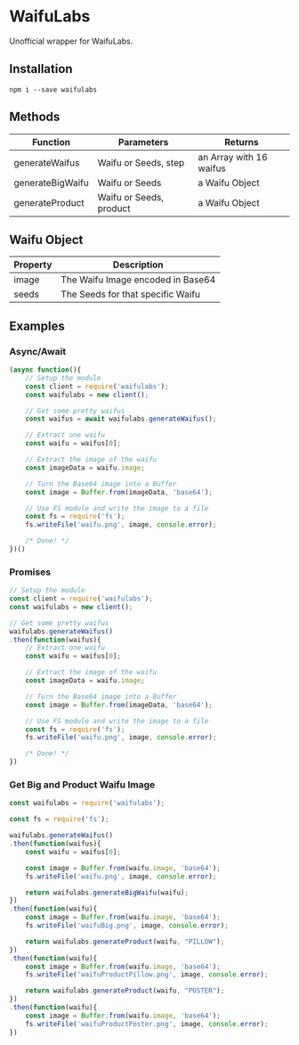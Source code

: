 # WaifuLabs

Unofficial wrapper for WaifuLabs.

## Installation

```
npm i --save waifulabs
```

## Methods
| Function         | Parameters              | Returns                 |
|------------------|-------------------------|-------------------------|
| generateWaifus   | Waifu or Seeds, step    | an Array with 16 waifus |
| generateBigWaifu | Waifu or Seeds          | a Waifu Object          |
| generateProduct  | Waifu or Seeds, product | a Waifu Object          |

## Waifu Object
| Property | Description                       |
|----------|-----------------------------------|
| image    | The Waifu Image encoded in Base64 |
| seeds    | The Seeds for that specific Waifu |

## Examples

### Async/Await

```js
(async function(){
    // Setup the module
    const client = require('waifulabs');
    const waifulabs = new client();

    // Get some pretty waifus
    const waifus = await waifulabs.generateWaifus();

    // Extract one waifu
    const waifu = waifus[0];

    // Extract the image of the waifu
    const imageData = waifu.image;

    // Turn the Base64 image into a Buffer
    const image = Buffer.from(imageData, 'base64');

    // Use FS module and write the image to a file
    const fs = require('fs');
    fs.writeFile('waifu.png', image, console.error);

    /* Done! */
})()
```

### Promises

```js
// Setup the module
const client = require('waifulabs');
const waifulabs = new client();

// Get some pretty waifus
waifulabs.generateWaifus()
.then(function(waifus){
    // Extract one waifu
    const waifu = waifus[0];

    // Extract the image of the waifu
    const imageData = waifu.image;

    // Turn the Base64 image into a Buffer
    const image = Buffer.from(imageData, 'base64');

    // Use FS module and write the image to a file
    const fs = require('fs');
    fs.writeFile('waifu.png', image, console.error);

    /* Done! */
})
```

### Get Big and Product Waifu Image

```js
const waifulabs = require('waifulabs');

const fs = require('fs');

waifulabs.generateWaifus()
.then(function(waifus){
    const waifu = waifus[0];

    const image = Buffer.from(waifu.image, 'base64');
    fs.writeFile('waifu.png', image, console.error);

    return waifulabs.generateBigWaifu(waifu);
})
.then(function(waifu){
    const image = Buffer.from(waifu.image, 'base64');
    fs.writeFile('waifuBig.png', image, console.error);

    return waifulabs.generateProduct(waifu, "PILLOW");
})
.then(function(waifu){
    const image = Buffer.from(waifu.image, 'base64');
    fs.writeFile('waifuProductPillow.png', image, console.error);

    return waifulabs.generateProduct(waifu, "POSTER");
})
.then(function(waifu){
    const image = Buffer.from(waifu.image, 'base64');
    fs.writeFile('waifuProductPoster.png', image, console.error);
})
```
